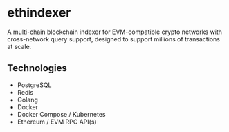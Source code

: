# ethindexer

A multi-chain blockchain indexer for EVM-compatible crypto networks with cross-network query support, designed to support millions of transactions at scale.

## Technologies

- PostgreSQL
- Redis
- Golang
- Docker
- Docker Compose / Kubernetes
- Ethereum / EVM RPC API(s)